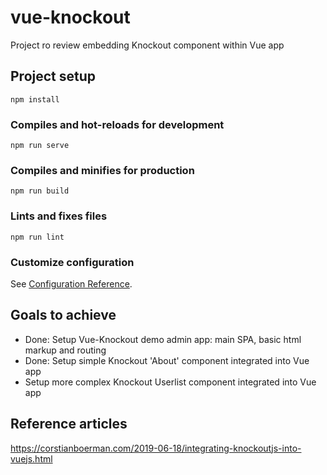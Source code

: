 # vue-knockout
Project ro review embedding Knockout component within Vue app

## Project setup
```
npm install
```

### Compiles and hot-reloads for development
```
npm run serve
```

### Compiles and minifies for production
```
npm run build
```

### Lints and fixes files
```
npm run lint
```

### Customize configuration
See [Configuration Reference](https://cli.vuejs.org/config/).


## Goals to achieve
- Done: Setup Vue-Knockout demo admin app: main SPA, basic html markup and routing
- Done: Setup simple Knockout 'About' component integrated into Vue app
- Setup more complex Knockout Userlist component integrated into Vue app

## Reference articles
https://corstianboerman.com/2019-06-18/integrating-knockoutjs-into-vuejs.html

